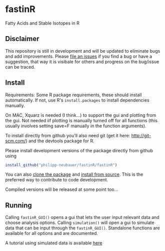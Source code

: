 fastinR
========

Fatty Acids and Stable Isotopes in R

Disclaimer
----------
This repository is still in development and will be updated to eliminate bugs and add improvements. Please [file an issues](https://github.com/Philipp-Neubauer/fastinR/issues?milestone=1&state=open) if you find a bug or have a suggestion, that way it is visibale for others and progress on the bug/issue can be traced.

Install
-------

Requirements: Some R package requirements, these should install automatically. If not, use R's ```install.packages``` to install dependencies manually.

On MAC, Xquarz is needed (I think...) to support the gui and plotting from the gui. Not needed iif plotting is manually turned off for all functions (this usually involves setting save=F manually in the function arguments).

To install directly from github you'll also need git (get it here: http://git-scm.com/) and the devtools package for R.

Please install development versions of the package directly from github using 
```R
install_github("philipp-neubauer/fastinR/fastinR")
```

You can also [clone the package](https://help.github.com/articles/fork-a-repo) and [install from source](http://stackoverflow.com/questions/1474081/how-do-i-install-an-r-package-from-source). This is the preferred way to contribute to code development.

Compiled versions will be released at some point too...

Running
-------

Calling ```fastinR_GUI()``` opens a gui that lets the user input relevant data and choose analysis options. Calling ```simulation()``` will open a gui to simulate data that can be input through the ```fastinR_GUI()```. Standalone functions are available for all options and are documented.

A tutorial using simulated data is available [here](http://figshare.com/articles/Estimating_diet_proportions_from_fatty_acids_and_stable_isotopes_the_fastinR_package/900392) 
